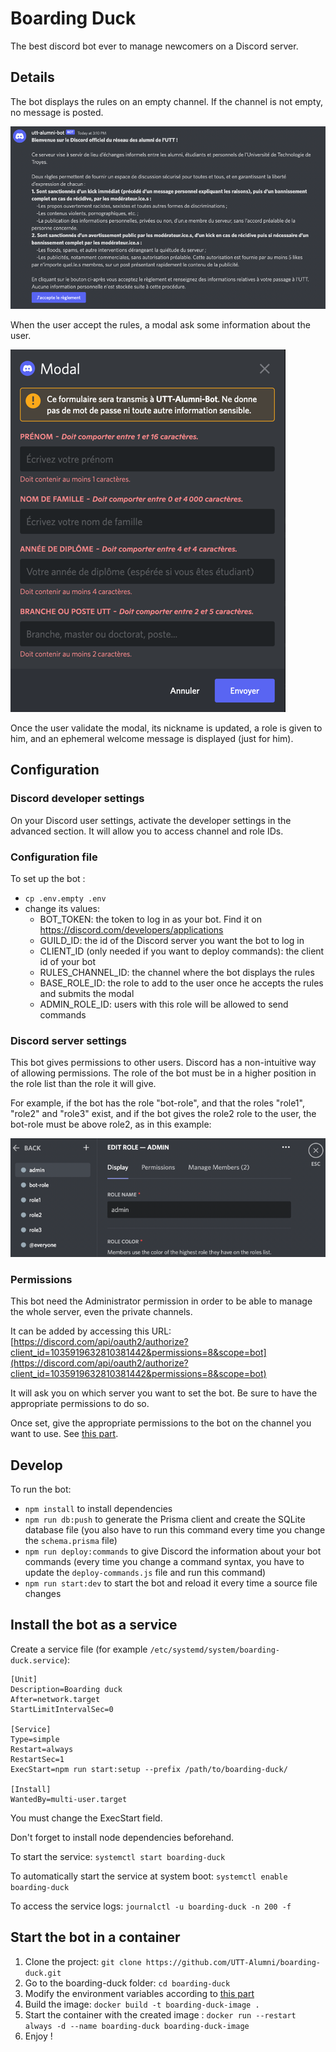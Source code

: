 # Boarding Duck
The best discord bot ever to manage newcomers on a Discord server.

## Details
The bot displays the rules on an empty channel. If the channel is not empty,
no message is posted.

![Rules example](assets/rules-example.png)

When the user accept the rules, a modal ask some information about the user.

![Modal example](assets/modal-example.png)

Once the user validate the modal, its nickname is updated, a role is
given to him, and an ephemeral welcome message is displayed (just for him).

## Configuration
### Discord developer settings
On your Discord user settings, activate the developer settings in the advanced section. It will
allow you to access channel and role IDs.

### Configuration file
To set up the bot :
- `cp .env.empty .env`
- change its values:
  - BOT_TOKEN: the token to log in as your bot. Find it on https://discord.com/developers/applications
  - GUILD_ID: the id of the Discord server you want the bot to log in
  - CLIENT_ID (only needed if you want to deploy commands): the client id of your bot
  - RULES_CHANNEL_ID: the channel where the bot displays the rules
  - BASE_ROLE_ID: the role to add to the user once he accepts the rules and submits the modal
  - ADMIN_ROLE_ID: users with this role will be allowed to send commands

### Discord server settings
This bot gives permissions to other users. Discord has a non-intuitive way of allowing permissions. The role
of the bot must be in a higher position in the role list than the role it will give.

For example, if the bot has the role "bot-role", and that the roles "role1", "role2" and "role3"
exist, and if the bot gives the role2 role to the user, the bot-role must be above role2, as in this example:

![Role list](assets/role-list.png)

### Permissions
This bot need the Administrator permission in order to be able to manage the whole server, even the private channels.

It can be added by accessing this URL:
[https://discord.com/api/oauth2/authorize?client_id=1035919632810381442&permissions=8&scope=bot](https://discord.com/api/oauth2/authorize?client_id=1035919632810381442&permissions=8&scope=bot)

It will ask you on which server you want to set the bot. Be sure to have the appropriate permissions to do so.

Once set, give the appropriate permissions to the bot on the channel you want to use. See [this part](#discord-server-settings).

## Develop
To run the bot:
- `npm install` to install dependencies
- `npm run db:push` to generate the Prisma client and create the SQLite database file (you also have to run this command every time you change the `schema.prisma` file)
- `npm run deploy:commands` to give Discord the information about your bot commands (every time you change a command syntax, you have to update the `deploy-commands.js` file and run this command)
- `npm run start:dev` to start the bot and reload it every time a source file changes

## Install the bot as a service
Create a service file (for example `/etc/systemd/system/boarding-duck.service`):

```
[Unit]
Description=Boarding duck
After=network.target
StartLimitIntervalSec=0

[Service]
Type=simple
Restart=always
RestartSec=1
ExecStart=npm run start:setup --prefix /path/to/boarding-duck/

[Install]
WantedBy=multi-user.target
```

You must change the ExecStart field.

Don't forget to install node dependencies beforehand.

To start the service:
`systemctl start boarding-duck`

To automatically start the service at system boot:
`systemctl enable boarding-duck`

To access the service logs:
`journalctl -u boarding-duck -n 200 -f`


## Start the bot in a container

1. Clone the project: `git clone https://github.com/UTT-Alumni/boarding-duck.git`
2. Go to the boarding-duck folder: `cd boarding-duck`
3. Modify the environment variables according to [this part](#configuration-file)
4. Build the image: `docker build -t boarding-duck-image .`
5. Start the container with the created image : `docker run --restart always -d --name boarding-duck boarding-duck-image`
6. Enjoy !
